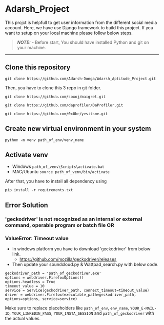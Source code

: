 # Adarsh_Project

This projct is helpfull to get user information from the different social media account. Here, we have use Django framework to build this project. If you want to setup on your local machine please follow below steps.

>**_NOTE:_**  - Before start, You should have installed  Python and git on your machine.
---

## Clone this repository

```
git clone https://github.com/Adarsh-Donga/Adarsh_Aptitude_Project.git
```

Then, you have to clone this 3 repo in git folder.

```
git clone https://github.com/soxoj/maigret.git
```
```
git clone https://github.com/daprofiler/DaProfiler.git
```
```
git clone https://github.com/0x0be/yesitsme.git
```

## Create new virtual environment in your system
```
python -m venv path_of_env/venv_name
```

## Activate venv
- Windows 
```path_of_venv\Scripts\activate.bat```
- MAC/Ubuntu 
```source path_of_venv/bin/activate```

After that, you have to install all dependency using
```
pip install -r requirements.txt
```

## Error Solution
### 'geckodriver' is not recognized as an internal or external command, operable program or batch file OR
### ValueError: Timeout value

 - In windows platform you have to download 'geckodriver' from below link.
   - https://github.com/mozilla/geckodriver/releases
 - Then update your soundcloud.py & Wattpad_search.py with below code.

 ```
 geckodriver_path = 'path_of_geckodriver.exe'
 options = webdriver.FirefoxOptions()
 options.headless = True
 timeout_value = 10
 service = Service(geckodriver_path, connect_timeout=timeout_value) 
 driver = webdriver.Firefox(executable_path=geckodriver_path, options=options, service=service)
```


Make sure to replace placeholders like `path_of_env`, `env_name`, `YOUR_E-MAIL-ID`, `YOUR_LINKEDIN_PASS`, `YOUR_INSTA_SESSION` and `path_of_geckodriver` with the actual values.

